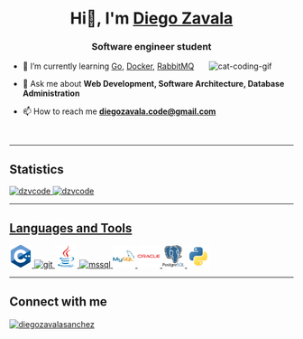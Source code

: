 <h1 align="center">Hi👋, I'm <a href="https://www.linkedin.com/in/diegozavalasanchez/">Diego Zavala</a></h1>
<h3 align="center">Software engineer student</h3>
<img align="right" alt="cat-coding-gif" width="150" src="https://media.tenor.com/y2JXkY1pXkwAAAAM/cat-computer.gif">

- 🌱 I’m currently learning [Go](https://go.dev/), [Docker](https://www.ruby-lang.org/en/), [RabbitMQ](https://www.rabbitmq.com/)

- 💬 Ask me about **Web Development, Software Architecture, Database Administration**

- 📫 How to reach me **diegozavala.code@gmail.com**

<br>

---

## Statistics
<div>
<a href="https://github.com/dzvCode">
<img height="180em" src="https://github-readme-stats.vercel.app/api/top-langs?username=dzvcode&show_icons=true&theme=tokyonight&locale=en&layout=compact" alt="dzvcode" />
<img height="180em" src="https://github-readme-stats.vercel.app/api?username=dzvcode&show_icons=true&theme=tokyonight&locale=en" alt="dzvcode" />
</div>

---

## Languages and Tools
<p align="left"> 
<a href="https://www.w3schools.com/cpp/" target="_blank" rel="noreferrer"> <img src="https://raw.githubusercontent.com/devicons/devicon/master/icons/cplusplus/cplusplus-original.svg" alt="cplusplus" width="40" height="40"/> </a> 
<a href="https://git-scm.com/" target="_blank" rel="noreferrer"> <img src="https://www.vectorlogo.zone/logos/git-scm/git-scm-icon.svg" alt="git" width="40" height="40"/> </a> 
<a href="https://www.java.com" target="_blank" rel="noreferrer"> <img src="https://raw.githubusercontent.com/devicons/devicon/master/icons/java/java-original.svg" alt="java" width="40" height="40"/> </a> 
<a href="https://www.microsoft.com/en-us/sql-server" target="_blank" rel="noreferrer"> <img src="https://www.svgrepo.com/show/303229/microsoft-sql-server-logo.svg" alt="mssql" width="40" height="40"/> </a> 
<a href="https://www.mysql.com/" target="_blank" rel="noreferrer"> <img src="https://raw.githubusercontent.com/devicons/devicon/master/icons/mysql/mysql-original-wordmark.svg" alt="mysql" width="40" height="40"/> </a> 
<a href="https://www.oracle.com/" target="_blank" rel="noreferrer"> <img src="https://raw.githubusercontent.com/devicons/devicon/master/icons/oracle/oracle-original.svg" alt="oracle" width="40" height="40"/> </a> 
<a href="https://www.postgresql.org" target="_blank" rel="noreferrer"> <img src="https://raw.githubusercontent.com/devicons/devicon/master/icons/postgresql/postgresql-original-wordmark.svg" alt="postgresql" width="40" height="40"/> </a> 
<a href="https://www.python.org" target="_blank" rel="noreferrer"> <img src="https://raw.githubusercontent.com/devicons/devicon/master/icons/python/python-original.svg" alt="python" width="40" height="40"/> </a> 
</p>

---

## Connect with me
<p align="left">
<a href="https://linkedin.com/in/diegozavalasanchez" target="blank"><img align="center" src="https://raw.githubusercontent.com/rahuldkjain/github-profile-readme-generator/master/src/images/icons/Social/linked-in-alt.svg" alt="diegozavalasanchez" height="30" width="40" /></a>
</p>
